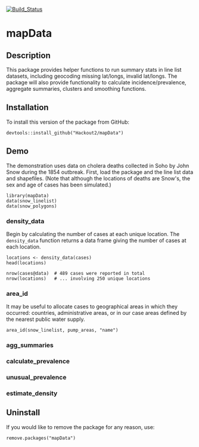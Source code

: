 [![Build_Status](https://travis-ci.org/Hackout2/mapData.svg)](https://travis-ci.org/Hackout2/mapData)


# mapData

## Description
This package provides helper functions to run summary stats in line list datasets, including geocoding missing lat/longs, invalid lat/longs. The package will also provide functionality to calculate incidence/prevalence, aggregate summaries, clusters and smoothing functions.

## Installation
To install this version of the package from GitHub:

	devtools::install_github("Hackout2/mapData")

## Demo
The demonstration uses data on cholera deaths collected in Soho by John Snow during the 1854 outbreak. First, load the package and the line list data and shapefiles. (Note that although the locations of deaths are Snow's, the sex and age of cases has been simulated.)

	library(mapData)
	data(snow_linelist)
	data(snow_polygons)

### density_data
Begin by calculating the number of cases at each unique location. The `density_data` function returns a data frame giving the number of cases at each location.

	locations <- density_data(cases)
	head(locations)

	nrow(cases@data)  # 489 cases were reported in total
	nrow(locations)   # ... involving 250 unique locations
	
### area_id
It may be useful to allocate cases to geographical areas in which they occurred: countries, administrative areas, or in our case areas defined by the nearest public water supply.

	area_id(snow_linelist, pump_areas, "name")

### agg_summaries

### calculate_prevalence

### unusual_prevalence

### estimate_density

## Uninstall
If you would like to remove the package for any reason, use:

	remove.packages("mapData")